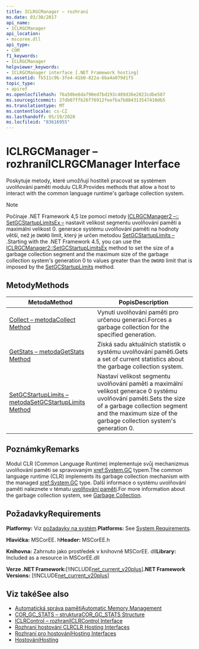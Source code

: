 ```yaml
---
title: ICLRGCManager – rozhraní
ms.date: 03/30/2017
api_name:
- ICLRGCManager
api_location:
- mscoree.dll
api_type:
- COM
f1_keywords:
- ICLRGCManager
helpviewer_keywords:
- ICLRGCManager interface [.NET Framework hosting]
ms.assetid: fb511c9b-3fe4-41b0-822a-6ba4a079d1f5
topic_type:
- apiref
ms.openlocfilehash: 76a50be6da790ed7bd193c489d36e2823cdbe587
ms.sourcegitcommit: 27db07ffb26f76912feefba7b884313547410db5
ms.translationtype: MT
ms.contentlocale: cs-CZ
ms.lasthandoff: 05/19/2020
ms.locfileid: "83616955"
---
```

# <a name="iclrgcmanager-interface"></a><span data-ttu-id="568a3-102">ICLRGCManager – rozhraní</span><span class="sxs-lookup"><span data-stu-id="568a3-102">ICLRGCManager Interface</span></span>
<span data-ttu-id="568a3-103">Poskytuje metody, které umožňují hostiteli pracovat se systémem uvolňování paměti modulu CLR.</span><span class="sxs-lookup"><span data-stu-id="568a3-103">Provides methods that allow a host to interact with the common language runtime's garbage collection system.</span></span>  
  
> [!NOTE]
> <span data-ttu-id="568a3-104">Počínaje .NET Framework 4,5 lze pomocí metody [ICLRGCManager2 –:: SetGCStartupLimitsEx –](../../../../docs/framework/unmanaged-api/hosting/iclrgcmanager2-setgcstartuplimitsex-method.md) nastavit velikost segmentu uvolňování paměti a maximální velikost 0. generace systému uvolňování paměti na hodnoty větší, než je `DWORD` limit, který je určen metodou [SetGCStartupLimits –](iclrgcmanager-setgcstartuplimits-method.md) .</span><span class="sxs-lookup"><span data-stu-id="568a3-104">Starting with the .NET Framework 4.5, you can use the [ICLRGCManager2::SetGCStartupLimitsEx](../../../../docs/framework/unmanaged-api/hosting/iclrgcmanager2-setgcstartuplimitsex-method.md) method to set the size of a garbage collection segment and the maximum size of the garbage collection system's generation 0 to values greater than the `DWORD` limit that is imposed by the [SetGCStartupLimits](iclrgcmanager-setgcstartuplimits-method.md) method.</span></span>  
  
## <a name="methods"></a><span data-ttu-id="568a3-105">Metody</span><span class="sxs-lookup"><span data-stu-id="568a3-105">Methods</span></span>  
  
|<span data-ttu-id="568a3-106">Metoda</span><span class="sxs-lookup"><span data-stu-id="568a3-106">Method</span></span>|<span data-ttu-id="568a3-107">Popis</span><span class="sxs-lookup"><span data-stu-id="568a3-107">Description</span></span>|  
|------------|-----------------|  
|[<span data-ttu-id="568a3-108">Collect – metoda</span><span class="sxs-lookup"><span data-stu-id="568a3-108">Collect Method</span></span>](iclrgcmanager-collect-method.md)|<span data-ttu-id="568a3-109">Vynutí uvolňování paměti pro určenou generaci.</span><span class="sxs-lookup"><span data-stu-id="568a3-109">Forces a garbage collection for the specified generation.</span></span>|  
|[<span data-ttu-id="568a3-110">GetStats – metoda</span><span class="sxs-lookup"><span data-stu-id="568a3-110">GetStats Method</span></span>](iclrgcmanager-getstats-method.md)|<span data-ttu-id="568a3-111">Získá sadu aktuálních statistik o systému uvolňování paměti.</span><span class="sxs-lookup"><span data-stu-id="568a3-111">Gets a set of current statistics about the garbage collection system.</span></span>|  
|[<span data-ttu-id="568a3-112">SetGCStartupLimits – metoda</span><span class="sxs-lookup"><span data-stu-id="568a3-112">SetGCStartupLimits Method</span></span>](iclrgcmanager-setgcstartuplimits-method.md)|<span data-ttu-id="568a3-113">Nastaví velikost segmentu uvolňování paměti a maximální velikost generace 0 systému uvolňování paměti.</span><span class="sxs-lookup"><span data-stu-id="568a3-113">Sets the size of a garbage collection segment and the maximum size of the garbage collection system's generation 0.</span></span>|  
  
## <a name="remarks"></a><span data-ttu-id="568a3-114">Poznámky</span><span class="sxs-lookup"><span data-stu-id="568a3-114">Remarks</span></span>  
 <span data-ttu-id="568a3-115">Modul CLR (Common Language Runtime) implementuje svůj mechanizmus uvolňování paměti se spravovaným <xref:System.GC> typem.</span><span class="sxs-lookup"><span data-stu-id="568a3-115">The common language runtime (CLR) implements its garbage collection mechanism with the managed <xref:System.GC> type.</span></span> <span data-ttu-id="568a3-116">Další informace o systému uvolňování paměti naleznete v tématu [uvolňování paměti](../../../standard/garbage-collection/index.md).</span><span class="sxs-lookup"><span data-stu-id="568a3-116">For more information about the garbage collection system, see [Garbage Collection](../../../standard/garbage-collection/index.md).</span></span>  
  
## <a name="requirements"></a><span data-ttu-id="568a3-117">Požadavky</span><span class="sxs-lookup"><span data-stu-id="568a3-117">Requirements</span></span>  
 <span data-ttu-id="568a3-118">**Platformy:** Viz [požadavky na systém](../../get-started/system-requirements.md).</span><span class="sxs-lookup"><span data-stu-id="568a3-118">**Platforms:** See [System Requirements](../../get-started/system-requirements.md).</span></span>  
  
 <span data-ttu-id="568a3-119">**Hlavička:** MSCorEE. h</span><span class="sxs-lookup"><span data-stu-id="568a3-119">**Header:** MSCorEE.h</span></span>  
  
 <span data-ttu-id="568a3-120">**Knihovna:** Zahrnuto jako prostředek v knihovně MSCorEE. dll</span><span class="sxs-lookup"><span data-stu-id="568a3-120">**Library:** Included as a resource in MSCorEE.dll</span></span>  
  
 <span data-ttu-id="568a3-121">**Verze .NET Framework:**[!INCLUDE[net_current_v20plus](../../../../includes/net-current-v20plus-md.md)]</span><span class="sxs-lookup"><span data-stu-id="568a3-121">**.NET Framework Versions:** [!INCLUDE[net_current_v20plus](../../../../includes/net-current-v20plus-md.md)]</span></span>  
  
## <a name="see-also"></a><span data-ttu-id="568a3-122">Viz také</span><span class="sxs-lookup"><span data-stu-id="568a3-122">See also</span></span>

- [<span data-ttu-id="568a3-123">Automatická správa paměti</span><span class="sxs-lookup"><span data-stu-id="568a3-123">Automatic Memory Management</span></span>](../../../standard/automatic-memory-management.md)
- [<span data-ttu-id="568a3-124">COR_GC_STATS – struktura</span><span class="sxs-lookup"><span data-stu-id="568a3-124">COR_GC_STATS Structure</span></span>](cor-gc-stats-structure.md)
- [<span data-ttu-id="568a3-125">ICLRControl – rozhraní</span><span class="sxs-lookup"><span data-stu-id="568a3-125">ICLRControl Interface</span></span>](iclrcontrol-interface.md)
- [<span data-ttu-id="568a3-126">Rozhraní hostování CLR</span><span class="sxs-lookup"><span data-stu-id="568a3-126">CLR Hosting Interfaces</span></span>](clr-hosting-interfaces.md)
- [<span data-ttu-id="568a3-127">Rozhraní pro hostování</span><span class="sxs-lookup"><span data-stu-id="568a3-127">Hosting Interfaces</span></span>](hosting-interfaces.md)
- [<span data-ttu-id="568a3-128">Hostování</span><span class="sxs-lookup"><span data-stu-id="568a3-128">Hosting</span></span>](index.md)
